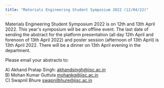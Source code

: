 ```yaml
---
title: "Materials Engineering Student Symposium 2022 (12/04/22)"
---
```

Materials Engineering Student Symposium 2022 is on 12th and 13th April 2022. This year's symposium will be an offline event. The last date of sending the abstract for the platform presentation (all day 12th April and forenoon of 13th April 2022) and poster session (afternoon of 13th April) is 13th April 2022. There will be a dinner on 13th April evening in the department. 

Please email your abstracts to:

A) Akhand Pratap Singh: <akhandsingh@iisc.ac.in><br>
B) Mohan Kumar Guttula <mohankg@iisc.ac.in><br>
C) Swapnil Bhure <swapnilbhure@iisc.ac.in>